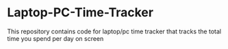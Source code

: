# Laptop-PC-Time-Tracker
This repository contains code for laptop/pc time tracker that tracks the total time you spend per day on screen
